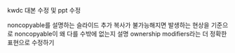 kwdc 대본 수정 및 ppt 수정

noncopyable를 설명하는 슬라이드 추가
복사가 불가능해지면 발생하는 현상을 기준으로 noncopyable이 왜 다를 수밖에 없는지 설명
ownership modifiers라는 더 정확한 표현으로 수정하기

